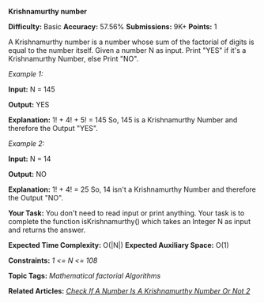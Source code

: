 **Krishnamurthy number**

**Difficulty:** Basic   **Accuracy:** 57.56%    **Submissions:** 9K+    **Points:** 1

A Krishnamurthy number is a number whose sum of the factorial of digits is equal to the number itself. Given a number N as input. Print "YES" if it's a Krishnamurthy Number, else Print "NO".

*Example 1:*

**Input:**
N = 145

**Output:**
YES

**Explanation:**
1! + 4! + 5! = 145 So, 145 is a Krishnamurthy Number and therefore the Output "YES".

*Example 2:*

**Input:**
N = 14

**Output:**
NO

**Explanation:**
1! + 4! = 25 So, 14 isn't a Krishnamurthy Number and therefore the Output "NO".
 

**Your Task:**
You don't need to read input or print anything. Your task is to complete the function isKrishnamurthy() which takes an Integer N as input and returns the answer.

 

**Expected Time Complexity:** O(|N|)
**Expected Auxiliary Space:** O(1)

**Constraints:**
*1 <= N <= 108*

**Topic Tags:**
*Mathematical    factorial   Algorithms*

**Related Articles:**
[*Check If A Number Is A Krishnamurthy Number Or Not 2*](https://www.geeksforgeeks.org/check-if-a-number-is-a-krishnamurthy-number-or-not-2/)